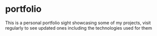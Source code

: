# portfolio
This is a personal portfolio sight showcasing some of my projects, visit regularly to see updated ones including the technologies used for them
